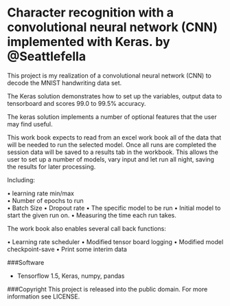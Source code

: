**Character recognition with a convolutional neural network (CNN) implemented with Keras.**
by @Seattlefella
========

This project is my realization of a convolutional neural network (CNN) to decode the MNIST handwriting data set.

The Keras  solution demonstrates how to set up the variables, output data to tensorboard
and scores 99.0 to 99.5% accuracy.

The keras solution implements a number of optional features that the user 
may find useful.

This work book expects to read from an excel work book all of the data that will be needed to run the selected model. Once all runs are completed the session data will be saved to a results tab in the workbook.
This allows the user to set up a number of models, vary input and let run all night, saving the results for later processing.



Including:

•    learning rate min/max   
•    Number of epochs to run    
•    Batch Size
•    Dropout rate
•    The specific model to be run
•    Initial model to start the given run on.
•    Measuring the time each run takes.
    
The work book also enables several call back functions:

•    Learning rate scheduler
•    Modified tensor board logging
•    Modified model checkpoint-save
•    Print some interim data 

###Software
- Tensorflow 1.5, Keras, numpy, pandas

###Copyright
This project is released into the public domain. For more information see LICENSE.